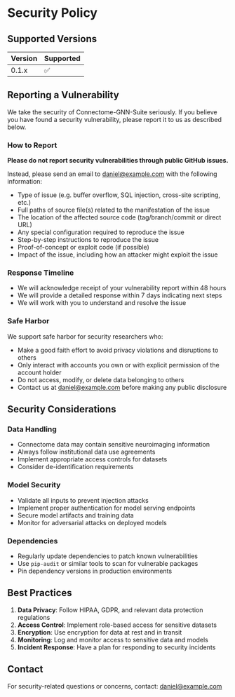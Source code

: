 # Security Policy

## Supported Versions

| Version | Supported          |
| ------- | ------------------ |
| 0.1.x   | :white_check_mark: |

## Reporting a Vulnerability

We take the security of Connectome-GNN-Suite seriously. If you believe you have found a security vulnerability, please report it to us as described below.

### How to Report

**Please do not report security vulnerabilities through public GitHub issues.**

Instead, please send an email to daniel@example.com with the following information:

- Type of issue (e.g. buffer overflow, SQL injection, cross-site scripting, etc.)
- Full paths of source file(s) related to the manifestation of the issue
- The location of the affected source code (tag/branch/commit or direct URL)
- Any special configuration required to reproduce the issue
- Step-by-step instructions to reproduce the issue
- Proof-of-concept or exploit code (if possible)
- Impact of the issue, including how an attacker might exploit the issue

### Response Timeline

- We will acknowledge receipt of your vulnerability report within 48 hours
- We will provide a detailed response within 7 days indicating next steps
- We will work with you to understand and resolve the issue

### Safe Harbor

We support safe harbor for security researchers who:

- Make a good faith effort to avoid privacy violations and disruptions to others
- Only interact with accounts you own or with explicit permission of the account holder
- Do not access, modify, or delete data belonging to others
- Contact us at daniel@example.com before making any public disclosure

## Security Considerations

### Data Handling

- Connectome data may contain sensitive neuroimaging information
- Always follow institutional data use agreements
- Implement appropriate access controls for datasets
- Consider de-identification requirements

### Model Security

- Validate all inputs to prevent injection attacks
- Implement proper authentication for model serving endpoints
- Secure model artifacts and training data
- Monitor for adversarial attacks on deployed models

### Dependencies

- Regularly update dependencies to patch known vulnerabilities
- Use `pip-audit` or similar tools to scan for vulnerable packages
- Pin dependency versions in production environments

## Best Practices

1. **Data Privacy**: Follow HIPAA, GDPR, and relevant data protection regulations
2. **Access Control**: Implement role-based access for sensitive datasets
3. **Encryption**: Use encryption for data at rest and in transit
4. **Monitoring**: Log and monitor access to sensitive data and models
5. **Incident Response**: Have a plan for responding to security incidents

## Contact

For security-related questions or concerns, contact: daniel@example.com